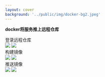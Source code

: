 ```yaml
---
layout: cover
background: '../public/img/docker-bg2.jpeg'
---
```


**docker将服务推上远程仓库**

<div class='flex h-400 gap-20'>
  <div>
    <timeline size='large'>
      <timeline-item   type="success" title='登录远程仓库' content='' ></timeline-item>
      <timeline-item type="info"  title='构建镜像' content='' ></timeline-item>
      <timeline-item type="error"  title='push镜像' content='' ></timeline-item>
    </timeline>
  </div>


    
  <div>
    <div v-click-hide>
      <div v-click class='position-absolute text-sm top-25'>
        <space class="font-bold  text-yellow mb-2">登录远程仓库</space>
        <div class="mt-2">
          <Image class="w-100 rounded" src="../public/img/docker命令实战/docker-login02.png" />
          <Image class="w-100 rounded" src="../public/img/docker命令实战/docker-login01.png" />
        </div>
    </div>
    </div>
    <div v-click-hide>
      <div v-click  class='position-absolute text-sm top-25'>
        <space class="font-bold  text-yellow mb-2">构建镜像</space>
        <div class="mt-2">
          <Image class="w-100 rounded" src="../public/img/docker命令实战/docker-login03.png" />
          <Image class="w-100 rounded" src="../public/img/docker命令实战/docker-login04.png" />
        </div>
      </div>
    </div>
    <div v-click-hide>
      <div v-click  class='position-absolute text-sm top-25'>
        <space class="font-bold  text-yellow mb-2">推送镜像</space>
        <div class="mt-2">
          <Image class="w-100 rounded" src="../public/img/docker命令实战/docker-login05.png" />
          <Image class="w-100 rounded" src="../public/img/docker命令实战/docker-login06.png" />
        </div>
      </div>
    </div>
  </div>


</div>
